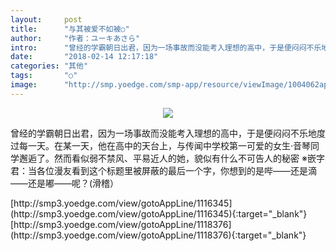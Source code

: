 ```yaml
---
layout:     post
title:      "与其被爱不如被○"
author:     "作者：ユーキあさら"
intro:      "曾经的学霸朝日出君，因为一场事故而没能考入理想的高中，于是便闷闷不乐地度过每一天。在某一天，他在高中的天台上，与传闻中学校第一可爱的女生·音琴同学邂逅了。然而看似弱不禁风、平易近人的她，貌似有什么不可告人的秘密 ※嵌字君：当各位漫友看到这个标题里被屏蔽的最后一个字，你想到的是哔——还是滴——还是嘟——呢？(滑稽）"
date:       "2018-02-14 12:17:18"
categories: "其他"
tags:       "○"
image:      "http://smp.yoedge.com/smp-app/resource/viewImage/1004062appline.png"
---
```

<div style="text-align: center">
<p><img src="http://smp.yoedge.com/smp-app/resource/viewImage/1004062appline.png"/></p>
</div>
<p class="post-meta">
<span>曾经的学霸朝日出君，因为一场事故而没能考入理想的高中，于是便闷闷不乐地度过每一天。在某一天，他在高中的天台上，与传闻中学校第一可爱的女生·音琴同学邂逅了。然而看似弱不禁风、平易近人的她，貌似有什么不可告人的秘密 ※嵌字君：当各位漫友看到这个标题里被屏蔽的最后一个字，你想到的是哔——还是滴——还是嘟——呢？(滑稽）</span>
</p>
[http://smp3.yoedge.com/view/gotoAppLine/1116345](http://smp3.yoedge.com/view/gotoAppLine/1116345){:target="_blank"}
[http://smp3.yoedge.com/view/gotoAppLine/1118376](http://smp3.yoedge.com/view/gotoAppLine/1118376){:target="_blank"}


